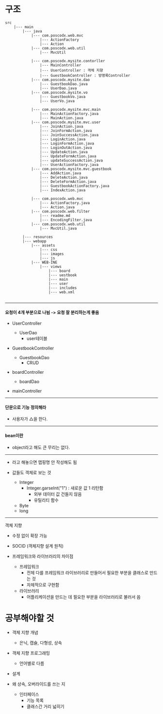 # 구조
```
src
	|--- main
		|--- java
			|--- com.poscodx.web.mvc
				|--- ActionFactory
				|--- Action		
			|--- com.poscodx.web.util
				|--- MvcUtil
			
			|--- com.poscodx.mysite.contorller
				|--- MainController
				|--- UserController : 객체 지향 
				|--- GuestbookController : 방명록Controller
			|--- com.poscodx.mysite.dao
				|--- GuestbookDao.java
				|--- UserDao.java
			|--- com.poscodx.mysite.vo
				|--- GuestbookVo.java
				|--- UserVo.java
				
			|--- com.poscodx.mysite.mvc.main
				|--- MainActionFactory.java
				|--- MainAction.java
			|--- com.poscodx.mysite.mvc.user
				|--- JoinAction.java
				|--- JoinFormAction.java
				|--- JoinSuccessAction.java
				|--- LoginAction.java
				|--- LoginFormAction.java
				|--- LoginOutAction.java
				|--- UpdateAction.java
				|--- UpdateFormAction.java
				|--- updateSuccessAction.java
				|--- UserActionFactory.java
			|--- com.poscodx.mysite.mvc.guestbook
				|--- AddAction.java
				|--- DeleteAction.java
				|--- DeleteFormAction.java
				|--- GuestbookActionFactory.java
				|--- IndexAction.java
					
			|--- com.poscodx.web.mvc
				|--- ActionFactory.java
				|--- Action.java
			|--- com.poscodx.web.filter
				|--- readme.md
				|--- EncodingFilter.java
			|--- com.poscodx.web.util
				|--- MvcUtil.java
					
		|--- resources
		|--- webapp
			|--- assets
				|--- css
				|--- images
				|--- js
			|--- WEB-INE
				|--- views 
					|--- board
					|--- uestbook
					|--- main 
					|--- user
					|--- includes
					|--- web.xml


```
---------------------------------------------
#### 요청이 4개 부분으로 나뉨 -> 요청 잘 분리하는게 좋음

+ UserController
	+ UserDao
		+ user테이블
		
+ GuestbookController
	+ GuestbookDao
		+ CRUD

+ boardController
	+ boardDao

+ mainController
---------------------------------------------

#### 단문으로 기능 정의해라
+ 사용자가 △을 한다.
---------------------------------------------

#### bean이란
+ object라고 해도 큰 무리는 없다. 

-----------------------------------------------------
+ <url-pattern></url-pattern>라고 해놓으면 맵핑명 안 작성해도 됨

+ 값들도 객체로 보는 것
	+ Integer
		+ Integer.garseInt("1") : 새로운 값 1 리턴함
			+ 외부 데이터 값 건들지 않음
			+ 유틸리티 함수
	+ Byte
	+ long
	
------------------------------------------------
객체 지향
+ 수정 없이 확장 가능
+ SOCID (객체지향 설계 원칙)

+ 프레임워크와 라이브러리의 차이점
	+ 프레임워크
		- 전체 다를 프레임워크 라이브러리로 만들어서 필요한 부분을 클래스로 만드는 것
		- 자체적으로 구현함
	+ 라이브러리 
		- 어플리케이션을 만드는 데 필요한 부분을 라이브러리로 불러서 씀
		
	
# 공부해야할 것	
+ 객체 지향 개념
	+ 은닉, 캡슐, 다형성, 상속
+ 객체 지향 프로그래밍
	+ 언어별로 다름
+ 설계 

+ 왜 상속, 오버라이드를 쓰는 지
	+ 인터페이스
		+ 기능 목록
		+ 클래스간 거리 넓히기
		